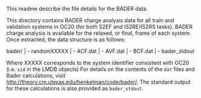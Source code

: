 This readme describe the file details for the BADER data.

This directory contains BADER charge analysis data for all train and validation systems in OC20 (for both S2EF and IS2RE/IS2RS tasks). BADER charge analysis is available for the relaxed, or final, frame of each system. Once extracted, the data structure is as follows:

bader/
    | - randomXXXXX
        | - ACF.dat 
        | - AVF.dat 
        | - BCF.dat 
        | - bader_stdout

Where XXXXX corresponds to the system identifier consistent with OC20 (i.e. `sid` in the LMDB objects)
For details on the contents of the `dat` files and Bader calculations, visit http://theory.cm.utexas.edu/henkelman/code/bader/. The standard output for these calculations is also provided as `bader_stdout`.
